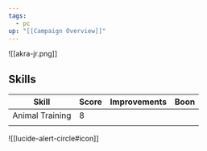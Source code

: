 ```yaml
---
tags:
  - pc
up: "[[Campaign Overview]]"
---
```


![[akra-jr.png]] 

## Skills

| Skill           | Score | Improvements | Boon |
| --------------- | ----- | ------------ | ---- |
| Animal Training | 8     |              |      |
|                 |       |              |      |
![[lucide-alert-circle#icon]] 
